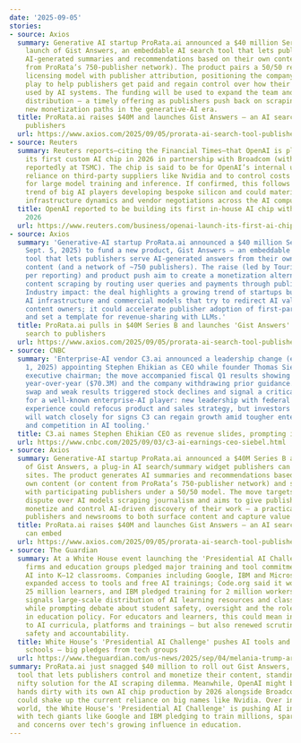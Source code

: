 ```yaml
---
date: '2025-09-05'
stories:
- source: Axios
  summary: Generative AI startup ProRata.ai announced a $40 million Series B and the
    launch of Gist Answers, an embeddable AI search tool that lets publishers provide
    AI-generated summaries and recommendations based on their own content (or content
    from ProRata’s 750-publisher network). The product pairs a 50/50 revenue‑share
    licensing model with publisher attribution, positioning the company as an infrastructure
    play to help publishers get paid and regain control over how their content is
    used by AI systems. The funding will be used to expand the team and accelerate
    distribution — a timely offering as publishers push back on scraping and seek
    new monetization paths in the generative‑AI era.
  title: ProRata.ai raises $40M and launches Gist Answers — an AI search product for
    publishers
  url: https://www.axios.com/2025/09/05/prorata-ai-search-tool-publishers
- source: Reuters
  summary: Reuters reports—citing the Financial Times—that OpenAI is planning to produce
    its first custom AI chip in 2026 in partnership with Broadcom (with fabrication
    reportedly at TSMC). The chip is said to be for OpenAI’s internal use to reduce
    reliance on third‑party suppliers like Nvidia and to control costs and capacity
    for large model training and inference. If confirmed, this follows a broader industry
    trend of big AI players developing bespoke silicon and could materially change
    infrastructure dynamics and vendor negotiations across the AI compute market.
  title: OpenAI reported to be building its first in‑house AI chip with Broadcom for
    2026
  url: https://www.reuters.com/business/openai-launch-its-first-ai-chip-2026-with-broadcom-ft-reports-2025-09-05/
- source: Axios
  summary: 'Generative-AI startup ProRata.ai announced a $40 million Series B (reported
    Sept. 5, 2025) to fund a new product, Gist Answers — an embeddable AI search/summarization
    tool that lets publishers serve AI-generated answers from their own paywalled
    content (and a network of ~750 publishers). The raise (led by Touring Capital,
    per reporting) and product push aim to create a monetization alternative to large-model
    content scraping by routing user queries and payments through publishers’ properties.
    Industry impact: the deal highlights a growing trend of startups building publisher-aligned
    AI infrastructure and commercial models that try to redirect AI value back to
    content owners; it could accelerate publisher adoption of first-party AI search
    and set a template for revenue-sharing with LLMs.'
  title: ProRata.ai pulls in $40M Series B and launches 'Gist Answers' to sell AI
    search to publishers
  url: https://www.axios.com/2025/09/05/prorata-ai-search-tool-publishers
- source: CNBC
  summary: 'Enterprise-AI vendor C3.ai announced a leadership change (effective Sept.
    1, 2025) appointing Stephen Ehikian as CEO while founder Thomas Siebel moves to
    executive chairman; the move accompanied fiscal Q1 results showing revenue down
    year‑over‑year ($70.3M) and the company withdrawing prior guidance. The leadership
    swap and weak results triggered stock declines and signal a critical inflection
    for a well-known enterprise-AI player: new leadership with federal procurement
    experience could refocus product and sales strategy, but investors and customers
    will watch closely for signs C3 can regain growth amid tougher enterprise buying
    and competition in AI tooling.'
  title: C3.ai names Stephen Ehikian CEO as revenue slides, prompting investor jitters
  url: https://www.cnbc.com/2025/09/03/c3-ai-earnings-ceo-siebel.html
- source: Axios
  summary: Generative-AI startup ProRata.ai announced a $40M Series B and the launch
    of Gist Answers, a plug-in AI search/summary widget publishers can embed on their
    sites. The product generates AI summaries and recommendations based on a publisher’s
    own content (or content from ProRata’s 750‑publisher network) and shares revenue
    with participating publishers under a 50/50 model. The move targets the ongoing
    dispute over AI models scraping journalism and aims to give publishers a way to
    monetize and control AI-driven discovery of their work — a practical tool for
    publishers and newsrooms to both surface content and capture value from AI usage.
  title: ProRata.ai raises $40M and launches Gist Answers — an AI search/widget publishers
    can embed
  url: https://www.axios.com/2025/09/05/prorata-ai-search-tool-publishers
- source: The Guardian
  summary: At a White House event launching the 'Presidential AI Challenge', tech
    firms and education groups pledged major training and tool commitments to bring
    AI into K–12 classrooms. Companies including Google, IBM and Microsoft pledged
    expanded access to tools and free AI trainings; Code.org said it would engage
    25 million learners, and IBM pledged training for 2 million workers. The initiative
    signals large-scale distribution of AI learning resources and classroom tooling,
    while prompting debate about student safety, oversight and the role of big tech
    in education policy. For educators and learners, this could mean increased access
    to AI curricula, platforms and trainings — but also renewed scrutiny over implementation,
    safety and accountability.
  title: White House’s 'Presidential AI Challenge' pushes AI tools and training into
    schools — big pledges from tech groups
  url: https://www.theguardian.com/us-news/2025/sep/04/melania-trump-artificial-intelligence-schools
summary: ProRata.ai just snagged $40 million to roll out Gist Answers, an AI search
  tool that lets publishers control and monetize their content, standing out as a
  nifty solution for the AI scraping dilemma. Meanwhile, OpenAI might be getting its
  hands dirty with its own AI chip production by 2026 alongside Broadcom, a move that
  could shake up the current reliance on big names like Nvidia. Over in the education
  world, the White House's 'Presidential AI Challenge' is pushing AI into classrooms,
  with tech giants like Google and IBM pledging to train millions, sparking both excitement
  and concerns over tech's growing influence in education.
---
```


<!-- Generated with AI web search 2025-09-05 13:11 UTC -->
